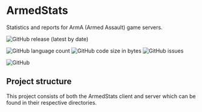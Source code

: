 # ArmedStats
Statistics and reports for ArmA (Armed Assault) game servers.

![GitHub release (latest by date)](https://img.shields.io/github/v/release/EM-Creations/ArmedStats?style=for-the-badge)

![GitHub language count](https://img.shields.io/github/languages/count/EM-Creations/ArmedStats?style=for-the-badge)
![GitHub code size in bytes](https://img.shields.io/github/languages/code-size/EM-Creations/ArmedStats?style=for-the-badge)
![GitHub issues](https://img.shields.io/github/issues-raw/EM-Creations/ArmedStats?style=for-the-badge)

![GitHub](https://img.shields.io/github/license/EM-Creations/ArmedStats?style=for-the-badge)


## Project structure
This project consists of both the ArmedStats client and server which can be found in their respective directories.
